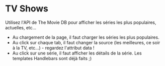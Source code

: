 # TV Shows #

Utilisez l'API de The Movie DB pour afficher les séries les plus populaires, actuelles, etc...

 - Au chargement de la page, il faut charger les séries les plus populaires.
 - Au click sur chaque tab, il faut changer la source (les meilleures, ce soir à la TV, etc...) - regardez l'attribut data !
 - Au click sur une série, il faut afficher les détails de la série. Les templates Handlebars sont déjà faits ;) 